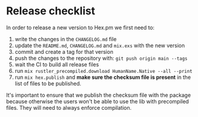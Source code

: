 # Release checklist

In order to release a new version to Hex.pm we first need to:

1. write the changes in the `CHANGELOG.md` file
2. update the `README.md`, `CHANGELOG.md` and `mix.exs` with the new version
3. commit and create a tag for that version
4. push the changes to the repository with: `git push origin main --tags`
5. wait the CI to build all release files
6. run `mix rustler_precompiled.download HumanName.Native --all --print`
7. run `mix hex.publish` and **make sure the checksum file is present**
in the list of files to be published.

It's important to ensure that we publish the checksum file with the
package because otherwise the users won't be able to use the lib
with precompiled files. They will need to always enforce compilation.
